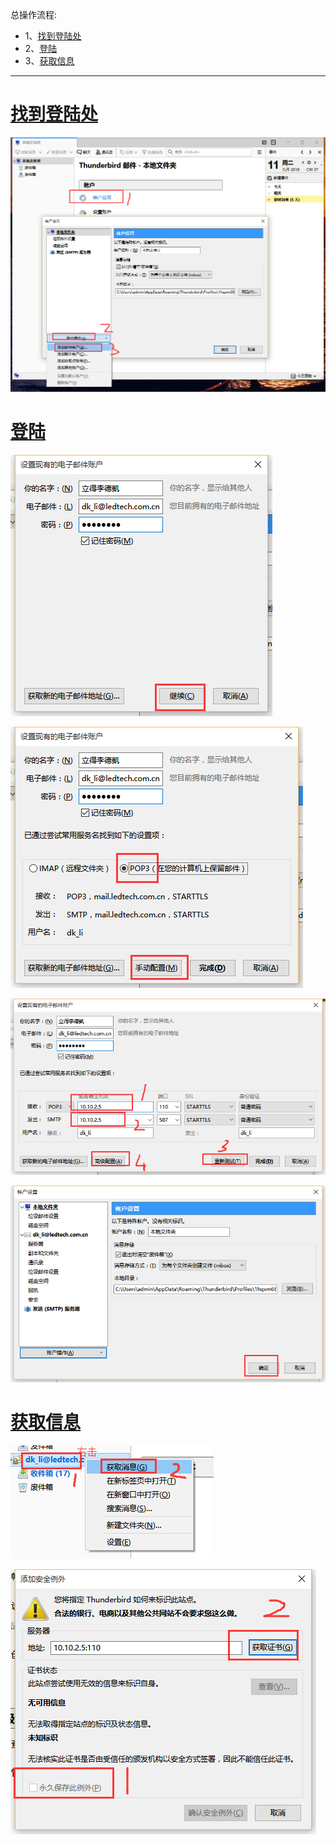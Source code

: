总操作流程:
- 1、[找到登陆处](#Thunderbird-01)
- 2、[登陆](#Thunderbird-02)
- 3、[获取信息](#Thunderbird-03)

***

# <a name="Thunderbird-01" href="#" >找到登陆处</a>

![](image/2-1.png)

# <a name="Thunderbird-02" href="#" >登陆</a>

![](image/2-2.png)

![](image/2-3.png)

![](image/2-4.png)

![](image/2-5.png)

# <a name="Thunderbird-01" href="#" >获取信息</a>

![](image/2-6.png)

![](image/2-7.png)